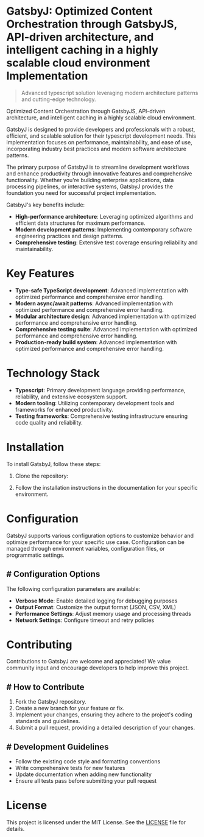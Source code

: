 <!-- fallback_GatsbyJ_20251026193046_10476 -->

# GatsbyJ: Optimized Content Orchestration through GatsbyJS, API-driven architecture, and intelligent caching in a highly scalable cloud environment Implementation
> Advanced typescript solution leveraging modern architecture patterns and cutting-edge technology.

Optimized Content Orchestration through GatsbyJS, API-driven architecture, and intelligent caching in a highly scalable cloud environment.

GatsbyJ is designed to provide developers and professionals with a robust, efficient, and scalable solution for their typescript development needs. This implementation focuses on performance, maintainability, and ease of use, incorporating industry best practices and modern software architecture patterns.

The primary purpose of GatsbyJ is to streamline development workflows and enhance productivity through innovative features and comprehensive functionality. Whether you're building enterprise applications, data processing pipelines, or interactive systems, GatsbyJ provides the foundation you need for successful project implementation.

GatsbyJ's key benefits include:

* **High-performance architecture**: Leveraging optimized algorithms and efficient data structures for maximum performance.
* **Modern development patterns**: Implementing contemporary software engineering practices and design patterns.
* **Comprehensive testing**: Extensive test coverage ensuring reliability and maintainability.

# Key Features

* **Type-safe TypeScript development**: Advanced implementation with optimized performance and comprehensive error handling.
* **Modern async/await patterns**: Advanced implementation with optimized performance and comprehensive error handling.
* **Modular architecture design**: Advanced implementation with optimized performance and comprehensive error handling.
* **Comprehensive testing suite**: Advanced implementation with optimized performance and comprehensive error handling.
* **Production-ready build system**: Advanced implementation with optimized performance and comprehensive error handling.

# Technology Stack

* **Typescript**: Primary development language providing performance, reliability, and extensive ecosystem support.
* **Modern tooling**: Utilizing contemporary development tools and frameworks for enhanced productivity.
* **Testing frameworks**: Comprehensive testing infrastructure ensuring code quality and reliability.

# Installation

To install GatsbyJ, follow these steps:

1. Clone the repository:


2. Follow the installation instructions in the documentation for your specific environment.

# Configuration

GatsbyJ supports various configuration options to customize behavior and optimize performance for your specific use case. Configuration can be managed through environment variables, configuration files, or programmatic settings.

## # Configuration Options

The following configuration parameters are available:

* **Verbose Mode**: Enable detailed logging for debugging purposes
* **Output Format**: Customize the output format (JSON, CSV, XML)
* **Performance Settings**: Adjust memory usage and processing threads
* **Network Settings**: Configure timeout and retry policies

# Contributing

Contributions to GatsbyJ are welcome and appreciated! We value community input and encourage developers to help improve this project.

## # How to Contribute

1. Fork the GatsbyJ repository.
2. Create a new branch for your feature or fix.
3. Implement your changes, ensuring they adhere to the project's coding standards and guidelines.
4. Submit a pull request, providing a detailed description of your changes.

## # Development Guidelines

* Follow the existing code style and formatting conventions
* Write comprehensive tests for new features
* Update documentation when adding new functionality
* Ensure all tests pass before submitting your pull request

# License

This project is licensed under the MIT License. See the [LICENSE](https://github.com/demaagro/GatsbyJ/blob/main/LICENSE) file for details.
